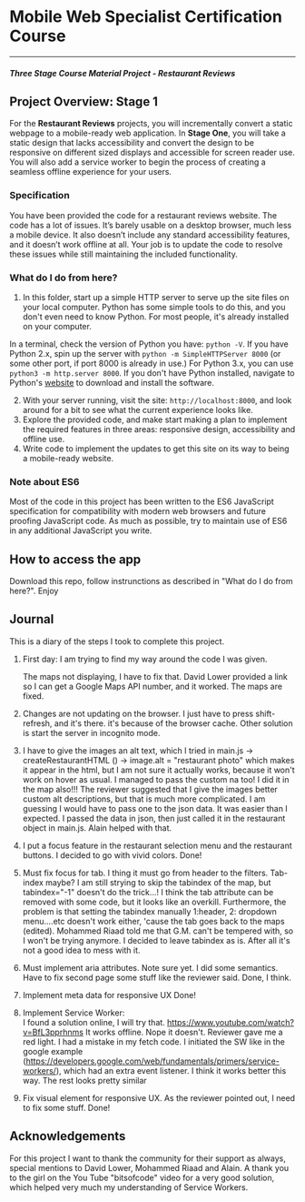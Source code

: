 # Mobile Web Specialist Certification Course
---
#### _Three Stage Course Material Project - Restaurant Reviews_

## Project Overview: Stage 1

For the **Restaurant Reviews** projects, you will incrementally convert a static webpage to a mobile-ready web application. In **Stage One**, you will take a static design that lacks accessibility and convert the design to be responsive on different sized displays and accessible for screen reader use. You will also add a service worker to begin the process of creating a seamless offline experience for your users.

### Specification

You have been provided the code for a restaurant reviews website. The code has a lot of issues. It’s barely usable on a desktop browser, much less a mobile device. It also doesn’t include any standard accessibility features, and it doesn’t work offline at all. Your job is to update the code to resolve these issues while still maintaining the included functionality. 

### What do I do from here?

1. In this folder, start up a simple HTTP server to serve up the site files on your local computer. Python has some simple tools to do this, and you don't even need to know Python. For most people, it's already installed on your computer. 

In a terminal, check the version of Python you have: `python -V`. If you have Python 2.x, spin up the server with `python -m SimpleHTTPServer 8000` (or some other port, if port 8000 is already in use.) For Python 3.x, you can use `python3 -m http.server 8000`. If you don't have Python installed, navigate to Python's [website](https://www.python.org/) to download and install the software.

2. With your server running, visit the site: `http://localhost:8000`, and look around for a bit to see what the current experience looks like.
3. Explore the provided code, and make start making a plan to implement the required features in three areas: responsive design, accessibility and offline use.
4. Write code to implement the updates to get this site on its way to being a mobile-ready website.

### Note about ES6

Most of the code in this project has been written to the ES6 JavaScript specification for compatibility with modern web browsers and future proofing JavaScript code. As much as possible, try to maintain use of ES6 in any additional JavaScript you write. 

## How to access the app

Download this repo, follow instrunctions as described in "What do I do from here?". Enjoy

## Journal

This is a diary of the steps I took to complete this project.

1. First day: I am trying to find my way around the code I was given. 

    The maps not displaying, I have to fix that. David Lower provided a link so I can get a Google Maps API number, and it worked. The maps are fixed.

2. Changes are not updating on the browser.
        I just have to press shift-refresh, and it's there. it's because of the browser cache. Other solution is start the server in incognito mode.

3. I have to give the images an alt text, which I tried in main.js -> createRestaurantHTML () -> image.alt = "restaurant photo" which makes it appear in the html, but I am not sure it actually works, because it won't work on hover as usual. I managed to pass the custom na too! I did it in the map also!!!
    The reviewer suggested that I give the images better custom alt descriptions, but that is much more complicated. I am guessing I would have to pass one to the json data. It was easier than I expected. I passed the data in json, then just called it in the restaurant object in main.js. Alain helped with that.

4. I put a focus feature in the restaurant selection menu and the restaurant buttons. I decided to go with vivid colors.
    Done!
    
5. Must fix focus for tab. I thing it must go from header to the filters. Tab-index maybe?
I am still strying to skip the tabindex of the map, but tabindex="-1" doesn't do the trick...! I think the tab attribute can be removed with some code, but it looks like an overkill. Furthermore, the problem is that setting the tabindex manually 1:header, 2: dropdown menu....etc doesn't work either, 'cause the tab goes back to the maps (edited). Mohammed Riaad told me that G.M. can't be tempered with, so I won't be trying anymore. I decided to leave tabindex as is. After all it's not a good idea to mess with it.

6. Must implement aria attributes. Note sure yet. I did some semantics.
    Have to fix second page some stuff like the reviewer said.
        Done, I think.

7. Implement meta data for responsive UX
    Done!
    
8. Implement Service Worker:   
        I found a solution online, I will try that. https://www.youtube.com/watch?v=BfL3pprhnms
        It works offline.
            Nope it doesn't. Reviewer gave me a red light. I had a mistake in  my fetch code. I initiated the SW like in the google example (https://developers.google.com/web/fundamentals/primers/service-workers/), which had an extra event listener. I think it works better this way. The rest looks pretty similar

9. Fix visual element for responsive UX.
    As the reviewer pointed out, I need to fix some stuff.
        Done!

## Acknowledgements

For this project I want to thank the community for their support as always, special mentions to David Lower, Mohammed Riaad and Alain. A thank you to the girl on the You Tube "bitsofcode" video for a very good solution, which helped very much my understanding of Service Workers.
